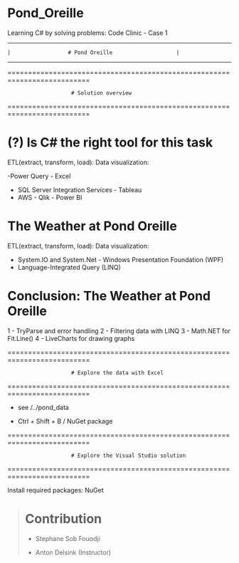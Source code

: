 # Pond_Oreille

Learning C# by solving problems: Code Clinic - Case 1

--------------------------------------------------------------
    |                  # Pond Oreille                    |
--------------------------------------------------------------

==========================================================================

                        # Solution overview

==========================================================================
# (?) Is C# the right tool for this task

ETL(extract, transform, load):              Data visualization:

-Power Query                                - Excel
- SQL Server Integration Services           - Tableau
- AWS                                       - Qlik
                                            - Power BI
# The Weather at Pond Oreille

ETL(extract, transform, load):              Data visualization:

- System.IO and System.Net                  - Windows Presentation Foundation (WPF)
- Language-Integrated Query (LINQ) 

# Conclusion: The Weather at Pond Oreille

1 - TryParse and error handling
2 - Filtering data with LINQ
3 - Math.NET for Fit.Line()
4 - LiveCharts for drawing graphs

==========================================================================

                        # Explore the data with Excel

==========================================================================

- see /../pond_data

- Ctrl + Shift + B / NuGet package

==========================================================================

                        # Explore the Visual Studio solution

==========================================================================

Install required packages: NuGet


>
> # Contribution
>
> - Stephane Sob Fouodji
>
> - Anton Delsink (Instructor)
>

